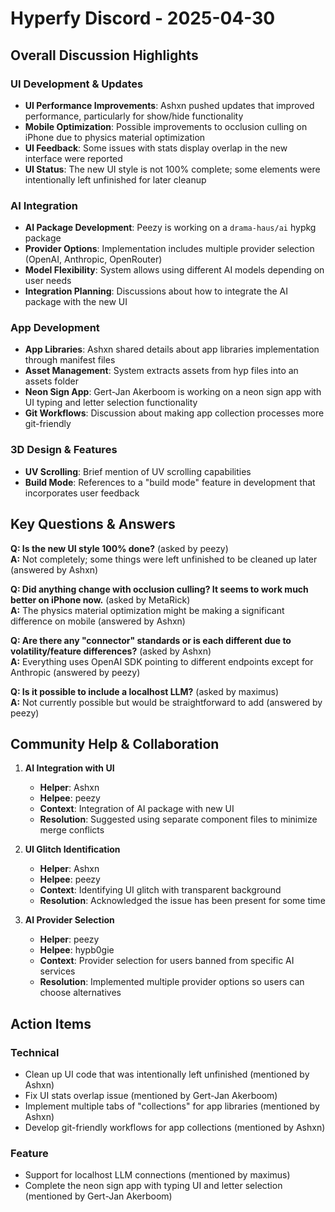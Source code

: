 # Hyperfy Discord - 2025-04-30

## Overall Discussion Highlights

### UI Development & Updates
- **UI Performance Improvements**: Ashxn pushed updates that improved performance, particularly for show/hide functionality
- **Mobile Optimization**: Possible improvements to occlusion culling on iPhone due to physics material optimization
- **UI Feedback**: Some issues with stats display overlap in the new interface were reported
- **UI Status**: The new UI style is not 100% complete; some elements were intentionally left unfinished for later cleanup

### AI Integration
- **AI Package Development**: Peezy is working on a `drama-haus/ai` hypkg package
- **Provider Options**: Implementation includes multiple provider selection (OpenAI, Anthropic, OpenRouter)
- **Model Flexibility**: System allows using different AI models depending on user needs
- **Integration Planning**: Discussions about how to integrate the AI package with the new UI

### App Development
- **App Libraries**: Ashxn shared details about app libraries implementation through manifest files
- **Asset Management**: System extracts assets from hyp files into an assets folder
- **Neon Sign App**: Gert-Jan Akerboom is working on a neon sign app with UI typing and letter selection functionality
- **Git Workflows**: Discussion about making app collection processes more git-friendly

### 3D Design & Features
- **UV Scrolling**: Brief mention of UV scrolling capabilities
- **Build Mode**: References to a "build mode" feature in development that incorporates user feedback

## Key Questions & Answers

**Q: Is the new UI style 100% done?** (asked by peezy)  
**A:** Not completely; some things were left unfinished to be cleaned up later (answered by Ashxn)

**Q: Did anything change with occlusion culling? It seems to work much better on iPhone now.** (asked by MetaRick)  
**A:** The physics material optimization might be making a significant difference on mobile (answered by Ashxn)

**Q: Are there any "connector" standards or is each different due to volatility/feature differences?** (asked by Ashxn)  
**A:** Everything uses OpenAI SDK pointing to different endpoints except for Anthropic (answered by peezy)

**Q: Is it possible to include a localhost LLM?** (asked by maximus)  
**A:** Not currently possible but would be straightforward to add (answered by peezy)

## Community Help & Collaboration

1. **AI Integration with UI**
   - **Helper**: Ashxn
   - **Helpee**: peezy
   - **Context**: Integration of AI package with new UI
   - **Resolution**: Suggested using separate component files to minimize merge conflicts

2. **UI Glitch Identification**
   - **Helper**: Ashxn
   - **Helpee**: peezy
   - **Context**: Identifying UI glitch with transparent background
   - **Resolution**: Acknowledged the issue has been present for some time

3. **AI Provider Selection**
   - **Helper**: peezy
   - **Helpee**: hypb0gie
   - **Context**: Provider selection for users banned from specific AI services
   - **Resolution**: Implemented multiple provider options so users can choose alternatives

## Action Items

### Technical
- Clean up UI code that was intentionally left unfinished (mentioned by Ashxn)
- Fix UI stats overlap issue (mentioned by Gert-Jan Akerboom)
- Implement multiple tabs of "collections" for app libraries (mentioned by Ashxn)
- Develop git-friendly workflows for app collections (mentioned by Ashxn)

### Feature
- Support for localhost LLM connections (mentioned by maximus)
- Complete the neon sign app with typing UI and letter selection (mentioned by Gert-Jan Akerboom)
